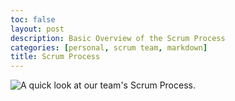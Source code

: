 ```yaml
---
toc: false
layout: post
description: Basic Overview of the Scrum Process
categories: [personal, scrum team, markdown]
title: Scrum Process
---
```


![]({{site.baseurl}}/images/diagram1.png "A quick look at our team's Scrum Process.")

